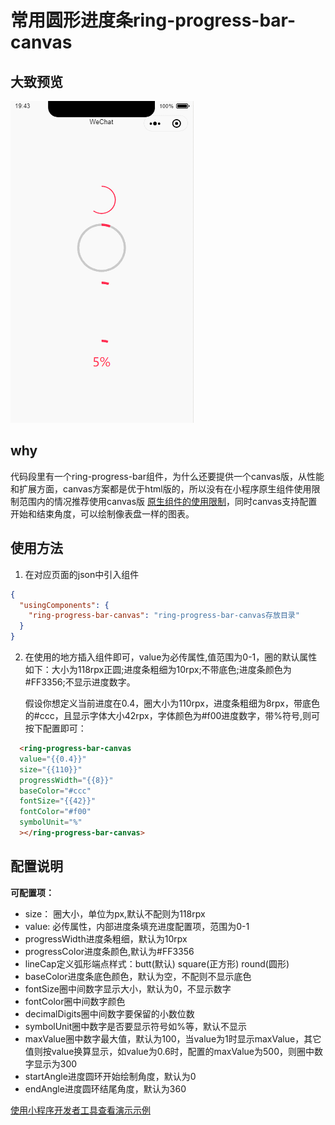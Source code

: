 # 常用圆形进度条ring-progress-bar-canvas
## 大致预览
![ring-progress-bar-canvas动图](/assets/ring_progress_bar_canvas.gif)

## why
代码段里有一个ring-progress-bar组件，为什么还要提供一个canvas版，从性能和扩展方面，canvas方案都是优于html版的，所以没有在小程序原生组件使用限制范围内的情况推荐使用canvas版 [原生组件的使用限制](https://developers.weixin.qq.com/miniprogram/dev/component/native-component.html#%E5%8E%9F%E7%94%9F%E7%BB%84%E4%BB%B6%E7%9A%84%E4%BD%BF%E7%94%A8%E9%99%90%E5%88%B6)，同时canvas支持配置开始和结束角度，可以绘制像表盘一样的图表。

## 使用方法

1. 在对应页面的json中引入组件
``` json
{
  "usingComponents": {
    "ring-progress-bar-canvas": "ring-progress-bar-canvas存放目录"
  }
}
```
2. 在使用的地方插入组件即可，value为必传属性,值范围为0-1，圈的默认属性如下：大小为118rpx正圆;进度条粗细为10rpx;不带底色;进度条颜色为#FF3356;不显示进度数字。   

    假设你想定义当前进度在0.4，圈大小为110rpx，进度条粗细为8rpx，带底色的#ccc，且显示字体大小42rpx，字体颜色为#f00进度数字，带%符号,则可按下配置即可：
``` html
  <ring-progress-bar-canvas
  value="{{0.4}}"
  size="{{110}}"
  progressWidth="{{8}}"
  baseColor="#ccc"
  fontSize="{{42}}"
  fontColor="#f00"
  symbolUnit="%"
  ></ring-progress-bar-canvas>
```
## 配置说明

**可配置项：**

* size： 圈大小，单位为px,默认不配则为118rpx
* value: 必传属性，内部进度条填充进度配置项，范围为0-1
* progressWidth进度条粗细，默认为10rpx
* progressColor进度条颜色,默认为#FF3356
* lineCap定义弧形端点样式：butt(默认) square(正方形) round(圆形)
* baseColor进度条底色颜色，默认为空，不配则不显示底色
* fontSize圈中间数字显示大小，默认为0，不显示数字
* fontColor圈中间数字颜色
* decimalDigits圈中间数字要保留的小数位数
* symbolUnit圈中数字是否要显示符号如%等，默认不显示
* maxValue圈中数字最大值，默认为100，当value为1时显示maxValue，其它值则按value换算显示，如value为0.6时，配置的maxValue为500，则圈中数字显示为300
* startAngle进度圆环开始绘制角度，默认为0
* endAngle进度圆环结尾角度，默认为360

[使用小程序开发者工具查看演示示例](https://developers.weixin.qq.com/s/1hYQM4mE7LeS)